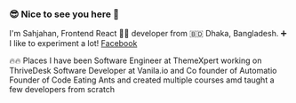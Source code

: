 ### 😎 Nice to see you here 👋
 I'm Sahjahan, Frontend React 🧑‍💻️ developer from 🇧🇩 Dhaka, Bangladesh. ➕ I like to experiment a lot!
 <a href="https://www.facebook.com/sahjahan.sunju/"> Facebook </a> 
 
 🔥🔥 Places I have been
Software Engineer at  ThemeXpert working on  ThriveDesk
Software Developer at  Vanila.io and Co founder of  Automatio
Founder of  Code Eating Ants and created multiple courses amd taught a few developers from scratch
<!--
**SahjahanReza006c/SahjahanReza006c** is a ✨ _special_ ✨ repository because its `README.md` (this file) appears on your GitHub profile.

Here are some ideas to get you started:

- 🔭 I’m currently working on ...
- 🌱 I’m currently learning ...
- 👯 I’m looking to collaborate on ...
- 🤔 I’m looking for help with ...
- 💬 Ask me about ...
- 📫 How to reach me: ...
- 😄 Pronouns: ...
- ⚡ Fun fact: ...
-->
